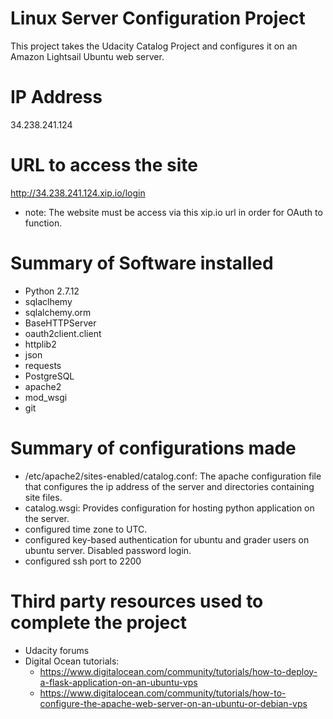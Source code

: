# Linux Server Configuration Project
 This project takes the Udacity Catalog Project and configures it on an Amazon Lightsail Ubuntu web server. 

# IP Address
34.238.241.124

# URL to access the site 
http://34.238.241.124.xip.io/login
  - note: The website must be access via this xip.io url in order for OAuth to function. 

# Summary of Software installed
  - Python 2.7.12
  - sqlaclhemy
  - sqlalchemy.orm
  - BaseHTTPServer
  - oauth2client.client
  - httplib2
  - json
  - requests
  - PostgreSQL
  - apache2
  - mod_wsgi
  - git



# Summary of configurations made
  - /etc/apache2/sites-enabled/catalog.conf: The apache configuration file that configures the ip address of the server and directories containing site files. 
  - catalog.wsgi: Provides configuration for hosting python application on the server.
  - configured time zone to UTC.
  - configured key-based authentication for ubuntu and grader users on ubuntu server.  Disabled password login.
  - configured ssh port to 2200

# Third party resources used to complete the project
 - Udacity forums
 - Digital Ocean tutorials: 
    - https://www.digitalocean.com/community/tutorials/how-to-deploy-a-flask-application-on-an-ubuntu-vps
    - https://www.digitalocean.com/community/tutorials/how-to-configure-the-apache-web-server-on-an-ubuntu-or-debian-vps

